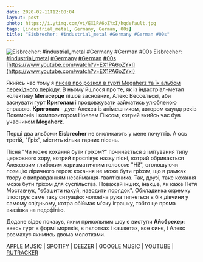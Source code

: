 ```yaml
---
date: 2020-02-11T12:00:04
layout: post
photo: https://i.ytimg.com/vi/EX1PA6oZYxI/hqdefault.jpg
tags: [industrial_metal, Germany, German, 00s]
title: "Eisbrecher: #industrial_metal #Germany #German #00s"
---
```

![Eisbrecher: #industrial_metal #Germany #German #00s](https://i.ytimg.com/vi/EX1PA6oZYxI/hqdefault.jpg)
Eisbrecher: [#industrial_metal](/tags/#industrial_metal) [#Germany](/tags/#Germany) [#German](/tags/#German) [#00s](/tags/#00s) [https://www.youtube.com/watch?v=EX1PA6oZYxI](https://www.youtube.com/watch?v=EX1PA6oZYxI)

Якийсь час тому я [писав про розкол в гурті Megaherz та їх альбом перехідного періоду](/2019-12-04-megaherz--industrial-metal-germany-german-00s-). В ньому йшлося про те, як із індастріал-метал колективу **Мегасерце** пішов засновник, Алекс Вессельскі, аби заснувати гурт **Криголам** і продовжувати займатись улюбленою справою. **Криголам** - дует Алекса із анімешником, автором саундтреків Покемонів і композитором Ноелем Піксом, котрий якийсь час був учасником **Megaherz**.

Перші два альбоми **Eisbrecher** не викликають у мене почуттів. А ось третій, &quot;Гріх&quot;, містить кілька гарних пісень.

Пісня &quot;Чи може кохання бути гріхом?&quot; починається з імітування типу церковного хору, котрий проспівує назву пісні, котрий обривається Алексовим глибоким харизматичним голосом: &quot;Ні!&quot;, оголошуючи позицію ліричного героя: кохання не може бути гріхом, що в рамках твору є виправданням незайманця-ґвалтівника. Так, друзі, таке кохання може бути гріхом для суспільства. Поважай інших, інакше, як каже Петя Моставчук, &quot;єбашити нахуй, наводити порядок&quot;. Обкладинка окремку ілюструє саме таку ситуацію: чоловіча рука тягнеться в бік дівчини у самому спідньому, котра обіймає м&#39;яку іграшку, тобто це пряма вказівка на педофілію.

Додане відео показує, яким прикольним шоу є виступи **Айсбрехер**: ввесь гурт в формі моряків, в пєлотках і кашкетах, все синє, і Алекс розмахує якимись двома молотками.

[APPLE MUSIC](https://music.apple.com/ru/album/kann-denn-liebe-s%C3%BCnde-sein-single/1435172518) \| [SPOTIFY](https://open.spotify.com/album/66WZ5t7iAfeR7fsB7ttUax) \| [DEEZER](https://www.deezer.com/fr/album/72330022) \| [GOOGLE MUSIC](https://play.google.com/music/m/B47b2zubcrgpjcdoppu2r2ljy44?t=Kann_denn_Liebe_Sunde_sein_-_Eisbrecher) \| [YOUTUBE](https://www.youtube.com/playlist?list=PLQdt4K5yMYA5GyWvv6kNkC69XTeDjh4GO) \| [RUTRACKER](https://rutracker.org/forum/viewtopic.php?t=4980649)